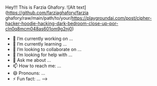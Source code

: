 Hey!!!
This is Farzia Ghafory.
![Alt text](https://github.com/farziaghafory/farzia ghafory/raw/main/path/to/your/https://playgroundai.com/post/cipher-hacker-hoodie-hacking-dark-bedroom-close-up-por-cln0q8mcm048as601om9g2nj0)



- 🔭 I’m currently working on ...
- 🌱 I’m currently learning ...
- 👯 I’m looking to collaborate on ...
- 🤔 I’m looking for help with ...
- 💬 Ask me about ...
- 📫 How to reach me: ...
- 😄 Pronouns: ...
- ⚡ Fun fact: ...
-->
